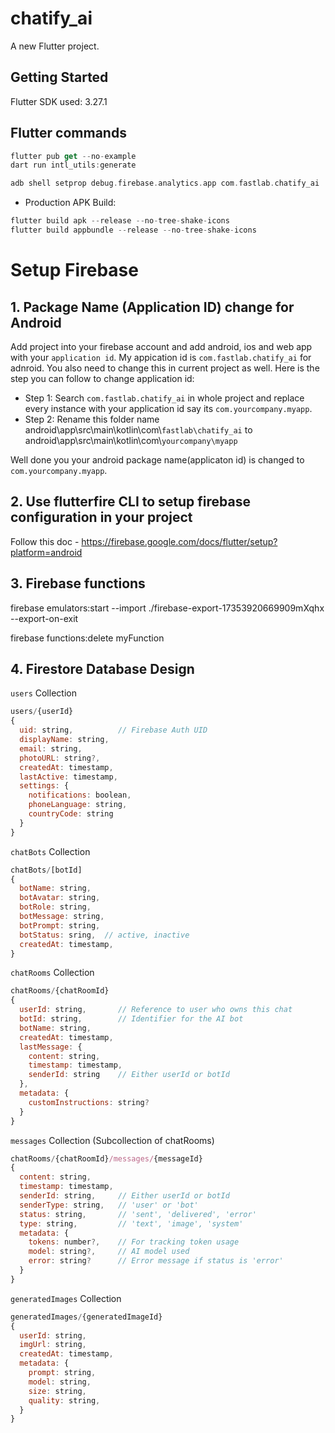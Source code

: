 # chatify_ai

A new Flutter project.

## Getting Started

Flutter SDK used: 3.27.1

## Flutter commands

```dart
flutter pub get --no-example
dart run intl_utils:generate
```

```dart
adb shell setprop debug.firebase.analytics.app com.fastlab.chatify_ai
```

- Production APK Build:

```dart
flutter build apk --release --no-tree-shake-icons
flutter build appbundle --release --no-tree-shake-icons
```

# Setup Firebase

## 1. Package Name (Application ID) change for Android

Add project into your firebase account and add android, ios and web app with your `application id`. My appication id is `com.fastlab.chatify_ai` for adnroid. You also need to change this in current project as well. Here is the step you can follow to change application id:

- Step 1: Search `com.fastlab.chatify_ai` in whole project and replace every instance with your application id say its `com.yourcompany.myapp`.
- Step 2: Rename this folder name android\app\src\main\kotlin\com\\`fastlab\chatify_ai` to android\app\src\main\kotlin\com\\`yourcompany\myapp`

Well done you your android package name(applicaton id) is changed to `com.yourcompany.myapp`.

## 2. Use flutterfire CLI to setup firebase configuration in your project

Follow this doc - https://firebase.google.com/docs/flutter/setup?platform=android

## 3. Firebase functions

firebase emulators:start --import ./firebase-export-17353920669909mXqhx --export-on-exit

firebase functions:delete myFunction

## 4. Firestore Database Design

`users` Collection

```js
users/{userId}
{
  uid: string,          // Firebase Auth UID
  displayName: string,
  email: string,
  photoURL: string?,
  createdAt: timestamp,
  lastActive: timestamp,
  settings: {
    notifications: boolean,
    phoneLanguage: string,
    countryCode: string
  }
}
```

`chatBots` Collection

```js
chatBots/[botId]
{
  botName: string,
  botAvatar: string,
  botRole: string,
  botMessage: string,
  botPrompt: string,
  botStatus: sring,  // active, inactive
  createdAt: timestamp,
}
```

`chatRooms` Collection

```js
chatRooms/{chatRoomId}
{
  userId: string,       // Reference to user who owns this chat
  botId: string,        // Identifier for the AI bot
  botName: string,
  createdAt: timestamp,
  lastMessage: {
    content: string,
    timestamp: timestamp,
    senderId: string    // Either userId or botId
  },
  metadata: {
    customInstructions: string?
  }
}
```

`messages` Collection (Subcollection of chatRooms)

```js
chatRooms/{chatRoomId}/messages/{messageId}
{
  content: string,
  timestamp: timestamp,
  senderId: string,     // Either userId or botId
  senderType: string,   // 'user' or 'bot'
  status: string,       // 'sent', 'delivered', 'error'
  type: string,         // 'text', 'image', 'system'
  metadata: {
    tokens: number?,    // For tracking token usage
    model: string?,     // AI model used
    error: string?      // Error message if status is 'error'
  }
}
```

`generatedImages` Collection

```js
generatedImages/{generatedImageId}
{
  userId: string,
  imgUrl: string,
  createdAt: timestamp,
  metadata: {
    prompt: string,
    model: string,
    size: string,
    quality: string,
  }
}
```
